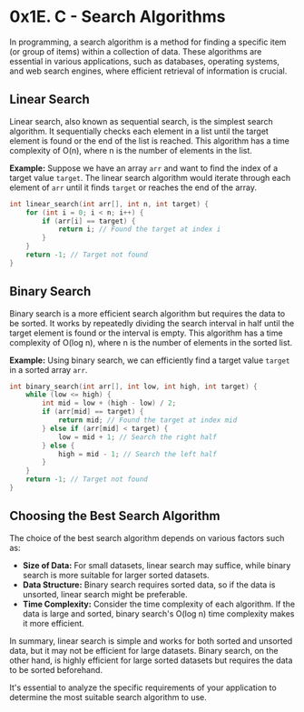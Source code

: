 # 0x1E. C - Search Algorithms

In programming, a search algorithm is a method for finding a specific item (or group of items) within a collection of data. These algorithms are essential in various applications, such as databases, operating systems, and web search engines, where efficient retrieval of information is crucial.

## Linear Search

Linear search, also known as sequential search, is the simplest search algorithm. It sequentially checks each element in a list until the target element is found or the end of the list is reached. This algorithm has a time complexity of O(n), where n is the number of elements in the list.

**Example:**
Suppose we have an array `arr` and want to find the index of a target value `target`. The linear search algorithm would iterate through each element of `arr` until it finds `target` or reaches the end of the array.

```c
int linear_search(int arr[], int n, int target) {
    for (int i = 0; i < n; i++) {
        if (arr[i] == target) {
            return i; // Found the target at index i
        }
    }
    return -1; // Target not found
}
```

## Binary Search

Binary search is a more efficient search algorithm but requires the data to be sorted. It works by repeatedly dividing the search interval in half until the target element is found or the interval is empty. This algorithm has a time complexity of O(log n), where n is the number of elements in the sorted list.

**Example:**
Using binary search, we can efficiently find a target value `target` in a sorted array `arr`.

```c
int binary_search(int arr[], int low, int high, int target) {
    while (low <= high) {
        int mid = low + (high - low) / 2;
        if (arr[mid] == target) {
            return mid; // Found the target at index mid
        } else if (arr[mid] < target) {
            low = mid + 1; // Search the right half
        } else {
            high = mid - 1; // Search the left half
        }
    }
    return -1; // Target not found
}
```

## Choosing the Best Search Algorithm

The choice of the best search algorithm depends on various factors such as:
- **Size of Data:** For small datasets, linear search may suffice, while binary search is more suitable for larger sorted datasets.
- **Data Structure:** Binary search requires sorted data, so if the data is unsorted, linear search might be preferable.
- **Time Complexity:** Consider the time complexity of each algorithm. If the data is large and sorted, binary search's O(log n) time complexity makes it more efficient.

In summary, linear search is simple and works for both sorted and unsorted data, but it may not be efficient for large datasets. Binary search, on the other hand, is highly efficient for large sorted datasets but requires the data to be sorted beforehand.

It's essential to analyze the specific requirements of your application to determine the most suitable search algorithm to use.

